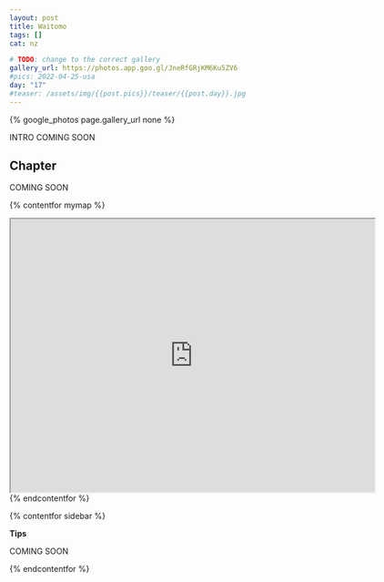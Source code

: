 ```yaml
---
layout: post
title: Waitomo
tags: []
cat: nz

# TODO: change to the correct gallery
gallery_url: https://photos.app.goo.gl/JneRfGRjKM6Ku5ZV6
#pics: 2022-04-25-usa
day: "17"
#teaser: /assets/img/{{post.pics}}/teaser/{{post.day}}.jpg
---
```


{% google_photos page.gallery_url none %}

INTRO COMING SOON

## Chapter

COMING SOON


{% contentfor mymap %}
<iframe src="https://www.google.com/maps/d/embed?mid=1ij9ql4uupVF6PbCtz91_pseeUgg&ehbc=2E312F" width="640" height="480"></iframe>{% endcontentfor %}

{% contentfor sidebar %}

**Tips**  

COMING SOON

{% endcontentfor %}